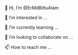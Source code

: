 👋 Hi, I’m @ErMdBittuAlam

👀 I’m interested in ...

🌱 I’m currently learning ...

💞️ I’m looking to collaborate on ...

📫 How to reach me ...
